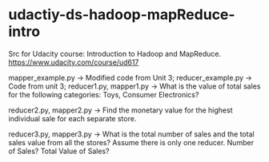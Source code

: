 udactiy-ds-hadoop-mapReduce-intro
=================================

Src for Udacity course: Introduction to Hadoop and MapReduce. https://www.udacity.com/course/ud617

mapper_example.py	->	Modified code from Unit 3; 
reducer_example.py	-> 	Code from unit 3; 
reducer1.py, mapper1.py ->	What is the value of total sales for the following categories: Toys, Consumer Electronics?

reducer2.py, mapper2.py ->	Find the monetary value for the highest individual sale for each separate store.

reducer3.py, mapper3.py -> What is the total number of sales and the total sales value from all the stores? Assume there is only one reducer. Number of Sales? Total Value of Sales?
